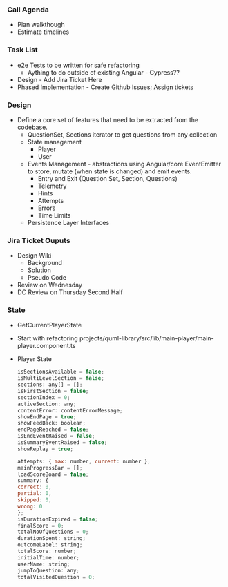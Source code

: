 ### Call Agenda

- Plan walkthough
- Estimate timelines

### Task List

- e2e Tests to be written for safe refactoring
  - Aything to do outside of existing Angular - Cypress??
- Design - Add Jira Ticket Here
- Phased Implementation - Create Github Issues; Assign tickets

### Design

- Define a core set of features that need to be extracted from the codebase.
  - QuestionSet, Sections iterator to get questions from any collection
  - State management
    - Player
    - User
  - Events Management - abstractions using Angular/core EventEmitter to store, mutate (when state is changed) and emit events.
    - Entry and Exit (Question Set, Section, Questions)
    - Telemetry
    - Hints
    - Attempts
    - Errors
    - Time Limits
  - Persistence Layer Interfaces

### Jira Ticket Ouputs

- Design Wiki
  - Background
  - Solution
  - Pseudo Code
- Review on Wednesday
- DC Review on Thursday Second Half

### State

- GetCurrentPlayerState
- Start with refactoring projects/quml-library/src/lib/main-player/main-player.component.ts
- Player State

  ```js
  isSectionsAvailable = false;
  isMultiLevelSection = false;
  sections: any[] = [];
  isFirstSection = false;
  sectionIndex = 0;
  activeSection: any;
  contentError: contentErrorMessage;
  showEndPage = true;
  showFeedBack: boolean;
  endPageReached = false;
  isEndEventRaised = false;
  isSummaryEventRaised = false;
  showReplay = true;

  attempts: { max: number, current: number };
  mainProgressBar = [];
  loadScoreBoard = false;
  summary: {
  correct: 0,
  partial: 0,
  skipped: 0,
  wrong: 0
  };
  isDurationExpired = false;
  finalScore = 0;
  totalNoOfQuestions = 0;
  durationSpent: string;
  outcomeLabel: string;
  totalScore: number;
  initialTime: number;
  userName: string;
  jumpToQuestion: any;
  totalVisitedQuestion = 0;
  ```
